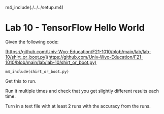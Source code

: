 
m4_include(./../../setup.m4)

# Lab 10 - TensorFlow Hello World

Given the following code:

[https://github.com/Univ-Wyo-Education/F21-1010/blob/main/lab/lab-10/shirt_or_boot.py](https://github.com/Univ-Wyo-Education/F21-1010/blob/main/lab/lab-10/shirt_or_boot.py)

```
m4_include(shirt_or_boot.py)
```

Get this to run.

Run it multiple times and check that you get slightly different results each time.

Turn in a text file with at least 2 runs with the accuracy from the runs.



